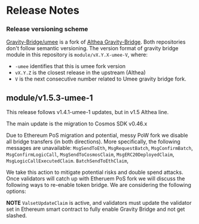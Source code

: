 # Release Notes

### Release versioning scheme

[Gravity-Bridge/umee](https://github.com/umee-network/Gravity-Bridge) is a fork of [Althea Gravity-Bridge](https://github.com/Gravity-Bridge/Gravity-Bridge).
Both repositories don't follow semantic versioning.
The version format of gravity bridge module in this repository is `module/vX.Y.X-umee-V`, where:

- `-umee` identifies that this is umee fork version
- `vX.Y.Z` is the closest release in the upstream (Althea)
- `V` is the next consecutive number related to Umee gravity bridge fork.

## module/v1.5.3-umee-1

This release follows v1.4.1-umee-1 updates, but in v1.5 Althea line.

The main update is the migration to Cosmos SDK v0.46.x

Due to Ethereum PoS migration and potential, messy PoW fork we disable all bridge transfers
(in both directions). More specifically, the following messages are unavailable:
`MsgSendToEth`, `MsgRequestBatch`, `MsgConfirmBatch`, `MsgConfirmLogicCall`,
`MsgSendToCosmosClaim`, `MsgERC20DeployedClaim`, `MsgLogicCallExecutedClaim`.
`BatchSendToEthClaim`,

We take this action to mitigate potential risks and double spend attacks.
Once validators will catch up with Etheruem PoS fork we will discuss the following ways to re-enable
token bridge. We are considering the following options:

**NOTE**
`ValsetUpdateClaim` is active, and validators must update the validator set in Ethereum smart contract to fully enable Gravity Bridge and not get slashed.
